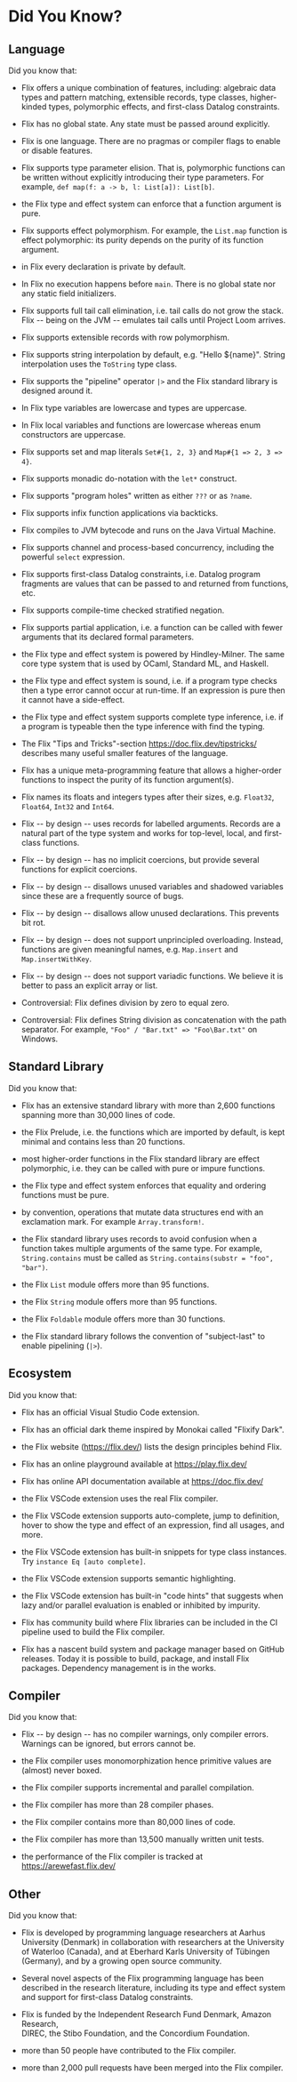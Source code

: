 # Did You Know?

## Language

Did you know that:

- Flix offers a unique combination of features, including: algebraic data types
  and pattern matching, extensible records, type classes, higher-kinded types,
  polymorphic effects, and first-class Datalog constraints.

- Flix has no global state. Any state must be passed around explicitly.

- Flix is one language. There are no pragmas or compiler flags to enable or
  disable features.

- Flix supports type parameter elision. That is, polymorphic functions can be
  written without explicitly introducing their type parameters. For example,
  `def map(f: a -> b, l: List[a]): List[b]`.

- the Flix type and effect system can enforce that a function argument is pure.

- Flix supports effect polymorphism. For example, the `List.map` function is
  effect polymorphic: its purity depends on the purity of its function argument.

- in Flix every declaration is private by default.

- In Flix no execution happens before `main`. There is no global state nor any
  static field initializers.

- Flix supports full tail call elimination, i.e. tail calls do not grow the
  stack. Flix -- being on the JVM -- emulates tail calls until Project Loom
  arrives.

- Flix supports extensible records with row polymorphism.

- Flix supports string interpolation by default, e.g. "Hello ${name}". String
  interpolation uses the `ToString` type class.

- Flix supports the "pipeline" operator `|>` and the Flix standard library is
  designed around it.

- In Flix type variables are lowercase and types are uppercase.

- In Flix local variables and functions are lowercase whereas enum constructors
  are uppercase.

- Flix supports set and map literals `Set#{1, 2, 3}` and `Map#{1 => 2, 3 => 4}`.

- Flix supports monadic do-notation with the `let*` construct.

- Flix supports "program holes" written as either `???` or as `?name`.

- Flix supports infix function applications via backticks.

- Flix compiles to JVM bytecode and runs on the Java Virtual Machine.

- Flix supports channel and process-based concurrency, including the powerful
  `select` expression.

- Flix supports first-class Datalog constraints, i.e. Datalog program fragments
  are values that can be passed to and returned from functions, etc.

- Flix supports compile-time checked stratified negation.

- Flix supports partial application, i.e. a function can be called with fewer
  arguments that its declared formal parameters.

- the Flix type and effect system is powered by Hindley-Milner. The same core
  type system that is used by OCaml, Standard ML, and Haskell.

- the Flix type and effect system is sound, i.e. if a program type checks then a
  type error cannot occur at run-time. If an expression is pure then it cannot
  have a side-effect.

- the Flix type and effect system supports complete type inference, i.e. if a
  program is typeable then the type inference with find the typing.

- The Flix "Tips and Tricks"-section https://doc.flix.dev/tipstricks/ describes
  many useful smaller features of the language.

- Flix has a unique meta-programming feature that allows a higher-order
  functions to inspect the purity of its function argument(s).

- Flix names its floats and integers types after their sizes, e.g. `Float32`,
  `Float64`, `Int32` and `Int64`.

- Flix -- by design -- uses records for labelled arguments. Records are a
  natural part of the type system and works for top-level, local, and
  first-class functions.

- Flix -- by design -- has no implicit coercions, but provide several functions
  for explicit coercions.

- Flix -- by design -- disallows unused variables and shadowed variables since
  these are a frequently source of bugs.

- Flix -- by design -- disallows allow unused declarations. This prevents bit
  rot.

- Flix -- by design -- does not support unprincipled overloading. Instead,
  functions are given meaningful names, e.g. `Map.insert` and
  `Map.insertWithKey`.

- Flix -- by design -- does not support variadic functions. We believe it is
  better to pass an explicit array or list.

- Controversial: Flix defines division by zero to equal zero.

- Controversial: Flix defines String division as concatenation with the path
  separator. For example, `"Foo" / "Bar.txt" => "Foo\Bar.txt"` on Windows.

## Standard Library

Did you know that:

- Flix has an extensive standard library with more than 2,600 functions spanning
  more than 30,000 lines of code.

- the Flix Prelude, i.e. the functions which are imported by default, is kept
  minimal and contains less than 20 functions.

- most higher-order functions in the Flix standard library are effect
  polymorphic, i.e. they can be called with pure or impure functions.

- the Flix type and effect system enforces that equality and ordering functions
  must be pure.

- by convention, operations that mutate data structures end with an exclamation
  mark. For example `Array.transform!`.

- the Flix standard library uses records to avoid confusion when a function
  takes multiple arguments of the same type. For example, `String.contains` must
  be called as `String.contains(substr = "foo", "bar")`.

- the Flix `List` module offers more than 95 functions.

- the Flix `String` module offers more than 95 functions.

- the Flix `Foldable` module offers more than 30 functions.

- the Flix standard library follows the convention of "subject-last" to enable
  pipelining (`|>`).

## Ecosystem

Did you know that:

- Flix has an official Visual Studio Code extension.

- Flix has an official dark theme inspired by Monokai called "Flixify Dark".

- the Flix website (https://flix.dev/) lists the design principles behind Flix.

- Flix has an online playground available at https://play.flix.dev/

- Flix has online API documentation available at https://doc.flix.dev/

- the Flix VSCode extension uses the real Flix compiler.

- the Flix VSCode extension supports auto-complete, jump to definition, hover to
  show the type and effect of an expression, find all usages, and more.

- the Flix VSCode extension has built-in snippets for type class instances. Try
  `instance Eq [auto complete]`.

- the Flix VSCode extension supports semantic highlighting.

- the Flix VSCode extension has built-in "code hints" that suggests when lazy
  and/or parallel evaluation is enabled or inhibited by impurity.

- Flix has community build where Flix libraries can be included in the CI
  pipeline used to build the Flix compiler.

- Flix has a nascent build system and package manager based on GitHub releases.
  Today it is possible to build, package, and install Flix packages. Dependency
  management is in the works.

## Compiler

Did you know that:

- Flix -- by design -- has no compiler warnings, only compiler errors. Warnings
  can be ignored, but errors cannot be.

- the Flix compiler uses monomorphization hence primitive values are (almost)
  never boxed.

- the Flix compiler supports incremental and parallel compilation.

- the Flix compiler has more than 28 compiler phases.

- the Flix compiler contains more than 80,000 lines of code.

- the Flix compiler has more than 13,500 manually written unit tests.

- the performance of the Flix compiler is tracked at https://arewefast.flix.dev/

## Other

Did you know that:

- Flix is developed by programming language researchers at Aarhus University
  (Denmark) in collaboration with researchers at the University of Waterloo
  (Canada), and at Eberhard Karls University of Tübingen (Germany), and by a
  growing open source community.

- Several novel aspects of the Flix programming language has been described in
  the research literature, including its type and effect system and support for
  first-class Datalog constraints.

- Flix is funded by the Independent Research Fund Denmark, Amazon Research,  
  DIREC, the Stibo Foundation, and the Concordium Foundation.

- more than 50 people have contributed to the Flix compiler.

- more than 2,000 pull requests have been merged into the Flix compiler.


